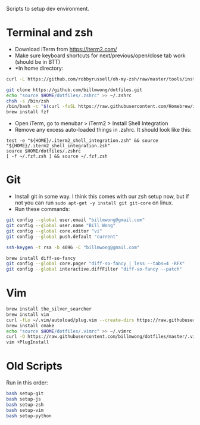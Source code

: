 Scripts to setup dev environment.

# Terminal and zsh
* Download iTerm from https://iterm2.com/
* Make sure keyboard shortcuts for next/previous/open/close tab work (should be in BTT)
* *In home directory:
```sh
curl -L https://github.com/robbyrussell/oh-my-zsh/raw/master/tools/install.sh | zsh

git clone https://github.com/billmwong/dotfiles.git
echo "source $HOME/dotfiles/.zshrc" >> ~/.zshrc
chsh -s /bin/zsh
/bin/bash -c "$(curl -fsSL https://raw.githubusercontent.com/Homebrew/install/HEAD/install.sh)"
brew install fzf
```
* Open iTerm, go to menubar > iTerm2 > Install Shell Integration
* Remove any excess auto-loaded things in .zshrc. It should look like this:
```
test -e "${HOME}/.iterm2_shell_integration.zsh" && source "${HOME}/.iterm2_shell_integration.zsh"
source $HOME/dotfiles/.zshrc
[ -f ~/.fzf.zsh ] && source ~/.fzf.zsh
```

# Git
* Install git in some way. I think this comes with our zsh setup now, but if not you can run `sudo apt-get -y install git git-core` on linux.
* Run these commands:
```sh
git config --global user.email "billmwong@gmail.com"
git config --global user.name "Bill Wong"
git config --global core.editor "vi"
git config --global push.default "current"

ssh-keygen -t rsa -b 4096 -C "billmwong@gmail.com"

brew install diff-so-fancy
git config --global core.pager "diff-so-fancy | less --tabs=4 -RFX"
git config --global interactive.diffFilter "diff-so-fancy --patch"
```

# Vim
```sh
brew install the_silver_searcher
brew install vim
curl -fLo ~/.vim/autoload/plug.vim --create-dirs https://raw.githubusercontent.com/junegunn/vim-plug/master/plug.vim
brew install cmake
echo "source $HOME/dotfiles/.vimrc" >> ~/.vimrc
curl -O https://raw.githubusercontent.com/billmwong/dotfiles/master/.vimrc
vim +PlugInstall
```

# Old Scripts
Run in this order:
```sh
bash setup-git
bash setup-js
bash setup-zsh
bash setup-vim
bash setup-python
```
